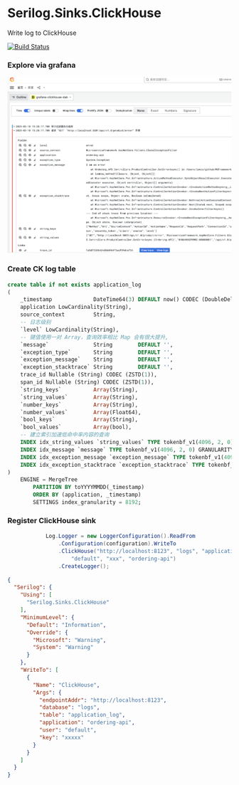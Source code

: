 # Serilog.Sinks.ClickHouse

Write log to ClickHouse

[![Build Status](https://dev.azure.com/zlzforever/cerberus/_apis/build/status/zlzforever.MSFramework?branchName=master)](https://dev.azure.com/zlzforever/cerberus/_build/latest?definitionId=10&branchName=master)

### Explore via grafana

![explore](https://github.com/zlzforever/Serilog.Sinks.ClickHouse/blob/main/explore.png)

### Create CK log table

``` sql
create table if not exists application_log
(
    _timestamp             DateTime64(3) DEFAULT now() CODEC (DoubleDelta, LZ4),
    application LowCardinality(String),
    source_context         String,
    -- 日志级别
    `level` LowCardinality(String),
    -- 键值使用一对 Array，查询效率相比 Map 会有很大提升,
    `message`              String        DEFAULT '',
    `exception_type`       String        DEFAULT '',
    `exception_message`    String        DEFAULT '',
    `exception_stacktrace` String        DEFAULT '',
    trace_id Nullable (String) CODEC (ZSTD(1)),
    span_id Nullable (String) CODEC (ZSTD(1)),
    `string_keys`          Array(String),
    `string_values`        Array(String),
    `number_keys`          Array(String),
    `number_values`        Array(Float64),
    `bool_keys`            Array(String),
    `bool_values`          Array(bool),
    -- 建立索引加速低命中率内容的查询
    INDEX idx_string_values `string_values` TYPE tokenbf_v1(4096, 2, 0) GRANULARITY 2,
    INDEX idx_message `message` TYPE tokenbf_v1(4096, 2, 0) GRANULARITY 2,
    INDEX idx_exception_message `exception_message` TYPE tokenbf_v1(4096, 2, 0) GRANULARITY 2,
    INDEX idx_exception_stacktrace `exception_stacktrace` TYPE tokenbf_v1(4096, 2, 0) GRANULARITY 2
)
    ENGINE = MergeTree
        PARTITION BY toYYYYMMDD(_timestamp)
        ORDER BY (application, _timestamp)
        SETTINGS index_granularity = 8192;
```

### Register ClickHouse sink

```csharp
            Log.Logger = new LoggerConfiguration().ReadFrom
                .Configuration(configuration).WriteTo
                .ClickHouse("http://localhost:8123", "logs", "application_log",
                    "default", "xxx", "ordering-api")
                .CreateLogger();
``` 

```json
{
  "Serilog": {
    "Using": [
      "Serilog.Sinks.ClickHouse"
    ],
    "MinimumLevel": {
      "Default": "Information",
      "Override": {
        "Microsoft": "Warning",
        "System": "Warning"
      }
    },
    "WriteTo": [
      {
        "Name": "ClickHouse",
        "Args": {
          "endpointAddr": "http://localhost:8123",
          "database": "logs",
          "table": "application_log",
          "application": "ordering-api",
          "user": "default",
          "key": "xxxxx"
        }
      }
    ]
  }
}

```
 
